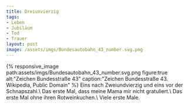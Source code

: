 ```yaml
---
title: Dreiunvierzig
tags:
- Leben
- Jubiläum
- Tod
- Trauer
layout: post
image: /assets/imgs/Bundesautobahn_43_number.svg.png
---
```

{% responsive_image path:assets/imgs/Bundesautobahn_43_number.svg.png
figure:true alt:"Zeichen Bundesstraße 43"
caption:"Zeichen Bundesstraße 43. Wikipedia, Public Domain" %}
Eins nach Zweiundvierzig und eins vor der Schnapszahl.\\
Das erste Mal, dass meine Mama mir nicht gratuliert.\\
Das erste Mal ohne ihren Rotweinkuchen.\\
Viele erste Male.
